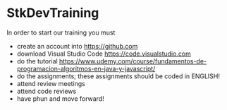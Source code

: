 # StkDevTraining

In order to start our training you must
 - create an account into https://github.com
 - download Visual Studio Code https://code.visualstudio.com
 - do the tutorial https://www.udemy.com/course/fundamentos-de-programacion-algoritmos-en-java-y-javascript/
 - do the assignments; these assignments should be coded in ENGLISH!
 - attend review meetings
 - attend code reviews
 - have phun and move forward!
